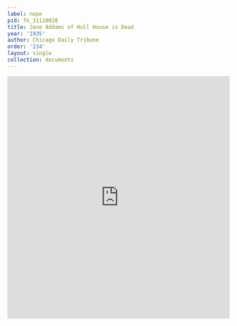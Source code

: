 ```yaml
---
label: nope
pid: fk_31110028
title: Jane Addams of Hull House is Dead
year: '1935'
author: Chicago Daily Tribune
order: '234'
layout: single
collection: documents
---
```

<iframe src="https://northwestern.app.box.com/embed/s/8b522ya17l4kggon3e753whywceqjphv?sortColumn=date&view=list" width="100%" height="550" frameborder="0" allowfullscreen webkitallowfullscreen msallowfullscreen></iframe>
